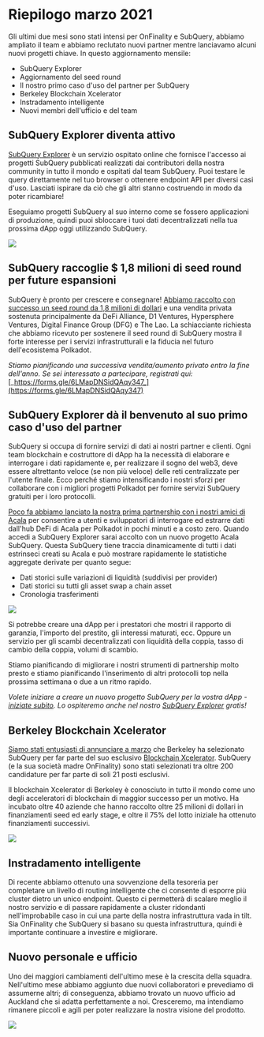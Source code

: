 # Riepilogo marzo 2021

Gli ultimi due mesi sono stati intensi per OnFinality e SubQuery, abbiamo ampliato il team e abbiamo reclutato nuovi partner mentre lanciavamo alcuni nuovi progetti chiave. In questo aggiornamento mensile:

- SubQuery Explorer
- Aggiornamento del seed round
- Il nostro primo caso d'uso del partner per SubQuery
- Berkeley Blockchain Xcelerator
- Instradamento intelligente
- Nuovi membri dell'ufficio e del team

## SubQuery Explorer diventa attivo

[SubQuery Explorer](https://explorer.subquery.network/) è un servizio ospitato online che fornisce l'accesso ai progetti SubQuery pubblicati realizzati dai contributori della nostra community in tutto il mondo e ospitati dal team SubQuery. Puoi testare le query direttamente nel tuo browser o ottenere endpoint API per diversi casi d'uso. Lasciati ispirare da ciò che gli altri stanno costruendo in modo da poter ricambiare!

Eseguiamo progetti SubQuery al suo interno come se fossero applicazioni di produzione, quindi puoi sbloccare i tuoi dati decentralizzati nella tua prossima dApp oggi utilizzando SubQuery.

![](https://miro.medium.com/max/1400/1*GE-Y6XKNOkj_MKY4ZuM5oQ.png)

## **SubQuery raccoglie $ 1,8 milioni di seed round per future espansioni**

SubQuery è pronto per crescere e consegnare! [Abbiamo raccolto con successo un seed round da 1,8 milioni di dollari](../blogs/20210312-SubQuery-Raises-%241.8M-Seed-Round-for-Future-Expansion.md) e una vendita privata sostenuta principalmente da DeFi Alliance, D1 Ventures, Hypersphere Ventures, Digital Finance Group (DFG) e The Lao. La schiacciante richiesta che abbiamo ricevuto per sostenere il seed round di SubQuery mostra il forte interesse per i servizi infrastrutturali e la fiducia nel futuro dell'ecosistema Polkadot.

_Stiamo pianificando una successiva vendita/aumento privato entro la fine dell'anno. Se sei interessato a partecipare, registrati qui:_ [_https://forms.gle/6LMapDNSidQAqy347_](https://forms.gle/6LMapDNSidQAqy347)

## **SubQuery Explorer dà il benvenuto al suo primo caso d'uso del partner**

SubQuery si occupa di fornire servizi di dati ai nostri partner e clienti. Ogni team blockchain e costruttore di dApp ha la necessità di elaborare e interrogare i dati rapidamente e, per realizzare il sogno del web3, deve essere altrettanto veloce (se non più veloce) delle reti centralizzate per l'utente finale. Ecco perché stiamo intensificando i nostri sforzi per collaborare con i migliori progetti Polkadot per fornire servizi SubQuery gratuiti per i loro protocolli.

[Poco fa abbiamo lanciato la nostra prima partnership con i nostri amici di Acala](../customer_announcements/20210316-SubQuery-Integrates-Acala-to-Aggregate-and-Serve-DeFi-Data-to-Polkadot-and-Kusama-Builders.md) per consentire a utenti e sviluppatori di interrogare ed estrarre dati dall'hub DeFi di Acala per Polkadot in pochi minuti e a costo zero. Quando accedi a SubQuery Explorer sarai accolto con un nuovo progetto Acala SubQuery. Questa SubQuery tiene traccia dinamicamente di tutti i dati estrinseci creati su Acala e può mostrare rapidamente le statistiche aggregate derivate per quanto segue:

- Dati storici sulle variazioni di liquidità (suddivisi per provider)
- Dati storici su tutti gli asset swap a chain asset
- Cronologia trasferimenti

![](https://miro.medium.com/max/1400/0*LOig1jNfPTuVk73D)

Si potrebbe creare una dApp per i prestatori che mostri il rapporto di garanzia, l'importo del prestito, gli interessi maturati, ecc. Oppure un servizio per gli scambi decentralizzati con liquidità della coppia, tasso di cambio della coppia, volumi di scambio.

Stiamo pianificando di migliorare i nostri strumenti di partnership molto presto e stiamo pianificando l'inserimento di altri protocolli top nella prossima settimana o due a un ritmo rapido.

_Volete iniziare a creare un nuovo progetto SubQuery per la vostra dApp -_ [_iniziate subito_](https://doc.subquery.network/quickstart.html)_. Lo ospiteremo anche nel nostro_ [_SubQuery Explorer_](../blogs/20210305-Announcing-the-SubQuery-Explorer.md) _gratis!_

## **Berkeley Blockchain Xcelerator**

[Siamo stati entusiasti di annunciare a marzo](../blogs/20210523-SubQuery-Joins-Berkeleys-Blockchain-Xcelerator.md) che Berkeley ha selezionato SubQuery per far parte del suo esclusivo [Blockchain Xcelerator](https://www.xcelerator.berkeley.edu/). SubQuery (e la sua società madre OnFinality) sono stati selezionati tra oltre 200 candidature per far parte di soli 21 posti esclusivi.

Il blockchain Xcelerator di Berkeley è conosciuto in tutto il mondo come uno degli acceleratori di blockchain di maggior successo per un motivo. Ha incubato oltre 40 aziende che hanno raccolto oltre 25 milioni di dollari in finanziamenti seed ed early stage, e oltre il 75% del lotto iniziale ha ottenuto finanziamenti successivi.

![](https://miro.medium.com/max/1400/0*t-_mRJaTnGDQO-VI)

## **Instradamento intelligente**

Di recente abbiamo ottenuto una sovvenzione della tesoreria</a> per completare un livello di routing intelligente che ci consente di esporre più cluster dietro un unico endpoint. Questo ci permetterà di scalare meglio il nostro servizio e di passare rapidamente a cluster ridondanti nell'improbabile caso in cui una parte della nostra infrastruttura vada in tilt. Sia OnFinality che SubQuery si basano su questa infrastruttura, quindi è importante continuare a investire e migliorare.

## **Nuovo personale e ufficio**

Uno dei maggiori cambiamenti dell'ultimo mese è la crescita della squadra. Nell'ultimo mese abbiamo aggiunto due nuovi collaboratori e prevediamo di assumerne altri; di conseguenza, abbiamo trovato un nuovo ufficio ad Auckland che si adatta perfettamente a noi. Cresceremo, ma intendiamo rimanere piccoli e agili per poter realizzare la nostra visione del prodotto.

![](https://miro.medium.com/max/1400/1*cJZxerXHfgVGu4-7h2xw4Q.jpeg)
